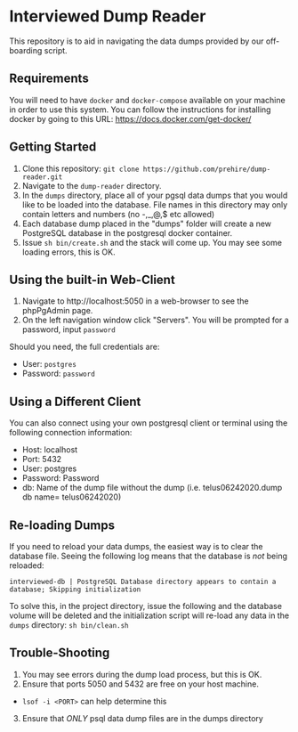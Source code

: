 # Interviewed Dump Reader
This repository is to aid in navigating the data dumps provided by our off-boarding script.  

## Requirements
You will need to have `docker` and `docker-compose` available on your machine in order to use this system.  You can follow the instructions for installing docker by going to this URL: https://docs.docker.com/get-docker/

## Getting Started
1. Clone this repository: `git clone https://github.com/prehire/dump-reader.git`
2. Navigate to the `dump-reader` directory.  
3. In the `dumps` directory, place all of your pgsql data dumps that you would like to be loaded into the database.  File names in this directory may only contain letters and numbers (no -,_,@,$ etc allowed)  
4. Each database dump placed in the "dumps" folder will create a new PostgreSQL database in the postgresql docker container.
5. Issue `sh bin/create.sh` and the stack will come up.  You may see some loading errors, this is OK.

## Using the built-in Web-Client
1. Navigate to http://localhost:5050 in a web-browser to see the phpPgAdmin page.
2. On the left navigation window click "Servers".  You will be prompted for a password, input `password`

Should you need, the full credentials are:  
  * User: `postgres`
  * Password: `password`

## Using a Different Client
You can also connect using your own postgresql client or terminal using the following connection information:
* Host: localhost
* Port: 5432
* User: postgres
* Password: Password
* db: Name of the dump file without the dump (i.e. telus06242020.dump db name= telus06242020)


## Re-loading Dumps
If you need to reload your data dumps, the easiest way is to clear the database file.  Seeing the following log means that the database is *not* being reloaded:
```
interviewed-db | PostgreSQL Database directory appears to contain a database; Skipping initialization
```

To solve this, in the project directory, issue the following and the database volume will be deleted and the initialization script will re-load any data in the `dumps` directory:
`sh bin/clean.sh`

## Trouble-Shooting
1. You may see errors during the dump load process, but this is OK.
2. Ensure that ports 5050 and 5432 are free on your host machine.
  * `lsof -i <PORT>` can help determine this
3. Ensure that *ONLY* psql data dump files are in the dumps directory
